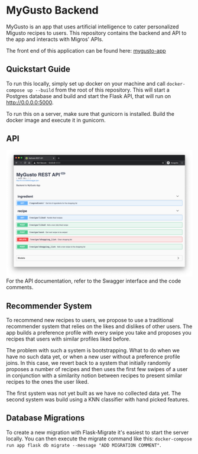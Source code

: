# MyGusto Backend
MyGusto is an app that uses artificial intelligence to cater personalized Migusto recipes to users.
This repository contains the backend and API to the app and interacts with Migros' APIs.

The front end of this application can be found here: [mygusto-app](https://github.com/jhuwyler/mygusto-app)

## Quickstart Guide
To run this locally, simply set up docker on your machine and call `docker-compose up --build` from the root of this repository.
This will start a Postgres database and build and start the Flask API, that will run on http://0.0.0.0:5000. 

To run this on a server, make sure that gunicorn is installed. Build the docker image and execute it in gunicorn.

## API
![API Overview](images/API_Overview.png)
For the API documentation, refer to the Swagger interface and the code comments.

## Recommender System
To recommend new recipes to users, we propose to use a traditional recommender system that relies on the likes and dislikes of other users.
The app builds a preference profile with every swipe you take and proposes you recipes that users with similar profiles liked before.

The problem with such a system is bootstrapping.
What to do when we have no such data yet, or when a new user without a preference profile joins.
In this case, we revert back to a system that initially randomly proposes a number of recipes and then uses the first few swipes of a user in conjunction with a similarity notion between recipes to present similar recipes to the ones the user liked.

The first system was not yet built as we have no collected data yet.
The second system was build using a KNN classifier with hand picked features.

## Database Migrations
To create a new migration with Flask-Migrate it's easiest to start the server locally. You can then execute the migrate command like this: `docker-compose run app flask db migrate --message "ADD MIGRATION COMMENT"`.
